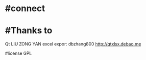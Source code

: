 #connect
=======

#Thanks to 
=======
Qt
LIU ZONG YAN
excel expor: dbzhang800 http://qtxlsx.debao.me

#license
GPL
